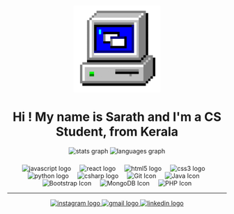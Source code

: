 <div align="center">
<img align="center" height="200" src="https://github.com/SarathA9/SarathA9/blob/main/assests/giphy.gif" alt="Animated GIF" /> 
</div>
<div align="center"><h1>Hi ! My name is Sarath and I'm a CS Student, from Kerala</h1>
</div>

<div align="center">
<img src="https://github-readme-stats.vercel.app/api?username=SarathA9&hide_title=false&hide_rank=false&show_icons=true&include_all_commits=true&count_private=true&disable_animations=false&theme=dracula&locale=en&hide_border=false" height="150" alt="stats graph" />
 <img src="https://github-readme-stats.vercel.app/api/top-langs?username=SarathA9&locale=en&hide_title=false&layout=compact&card_width=320&langs_count=5&theme=dracula&hide_border=false" height="150" alt="languages graph" />
</div>

###
###

<div align="center">
  <img src="https://cdn.jsdelivr.net/gh/devicons/devicon/icons/javascript/javascript-original.svg" height="30" alt="javascript logo" />
  <img width="12" />
  <img src="https://cdn.jsdelivr.net/gh/devicons/devicon/icons/nodejs/nodejs-original.svg" height="30" alt="react logo" />
  <img width="12" />
  <img src="https://cdn.jsdelivr.net/gh/devicons/devicon/icons/html5/html5-original.svg" height="30" alt="html5 logo" />
  <img width="12" />
  <img src="https://cdn.jsdelivr.net/gh/devicons/devicon/icons/css3/css3-original.svg" height="30" alt="css3 logo" />
  <img width="12" />
  <img src="https://cdn.jsdelivr.net/gh/devicons/devicon/icons/python/python-original.svg" height="30" alt="python logo" />
  <img width="12" />
  <img src="https://cdn.jsdelivr.net/gh/devicons/devicon/icons/csharp/csharp-original.svg" height="30" alt="csharp logo" />
  <img width="12" />
  <img src="https://cdn.jsdelivr.net/gh/devicons/devicon/icons/git/git-original.svg" height="30" alt="Git Icon" />  <img width="12" />
  <img src="https://cdn.jsdelivr.net/gh/devicons/devicon/icons/java/java-original.svg" height="30" alt="Java Icon" />  <img width="12" />
  <img src="https://cdn.jsdelivr.net/gh/devicons/devicon/icons/bootstrap/bootstrap-original.svg" height="30" alt="Bootstrap Icon" />  <img width="12" /> 
  <img src="https://cdn.jsdelivr.net/gh/devicons/devicon/icons/mongodb/mongodb-original.svg" height="30" alt="MongoDB Icon" />  <img width="12" />
  <img src="https://cdn.jsdelivr.net/gh/devicons/devicon/icons/php/php-original.svg" height="30" alt="PHP Icon" /> 
 
</div>



<div align="center">
  <hr>
  <a href="https://www.instagram.com/_sarath01" target="_blank">
    <img src="https://img.shields.io/static/v1?message=Instagram&logo=instagram&label=&color=E4405F&logoColor=white&labelColor=&style=for-the-badge" height="35" alt="instagram logo" />
  </a>
  <a href="mailto:sarathofficial920@gmail.com">
    <img src="https://img.shields.io/static/v1?message=Gmail&logo=gmail&label=&color=D14836&logoColor=white&labelColor=&style=for-the-badge" height="35" alt="gmail logo" />
  </a>
  <a href="https://www.linkedin.com/in/sarath-adukkadukkam" target="_blank">
    <img src="https://img.shields.io/static/v1?message=LinkedIn&logo=linkedin&label=&color=0077B5&logoColor=white&labelColor=&style=for-the-badge" height="35" alt="linkedin logo" />
  </a>
</div>

###

<br clear="both">
